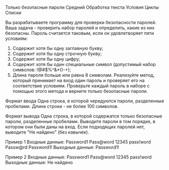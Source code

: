 Только безопасные пароли
Средний Обработка текста Условия Циклы Списки

Вы разрабатываете программу для проверки безопасности паролей. Ваша задача - проверить набор паролей и определить, какие из них безопасны. Пароль считается таковым, если он удовлетворяет пяти условиям:
1. Содержит хотя бы одну заглавную букву;
2. Содержит хотя бы одну строчную букву;
3. Содержит хотя бы одну цифру;
4. Содержит хотя бы один специальные символ (допустимый набор символов: !@#$%^&*()-+);
5. Длина пароля больше или равна 8 символам.
Реализуйте метод, который принимает на вход один пароль и проверяет его на соответствие условиям. Проверьте каждый пароль в наборе с помощью этого метода и верните только безопасные пароли.

Формат ввода
Одна строка, в которой чередуются пароли, разделенные пробелами. Длина строки - не более 100 символов.

Формат вывода
Одна строка, в которой содержатся только безопасные пароли, разделенные пробелами. Выводите пароли в том порядке, в котором они были даны на вход. Если подходящих паролей нет, выводите "Не найдено" (без кавычек).

Пример 1
Входные данные: Password1 Pass@word 12345 pass!word Passw@rd Password1!
Выходные данные: Password1!

Пример 2
Входные данные: Password1 Pass@word 12345 pass!word
Выходные данные: Не найдено